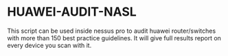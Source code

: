 # HUAWEI-AUDIT-NASL
This script can be used inside nessus pro to audit huawei router/switches with more than 150 best practice guidelines. It will give full results report on every device you scan with it.
